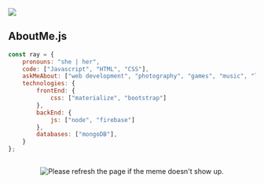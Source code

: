 <a href="theiiiproject.firebaseapp.com">
    <img align="center" src="https://github-readme-stats.vercel.app/api?username=TheIIISociety&show_icons=true&include_all_commits=true&theme=buefy&hide_border=true"/>
</a>

## AboutMe.js

```javascript
const ray = {
    pronouns: "she | her",
    code: ["Javascript", "HTML", "CSS"],
    askMeAbout: ["web development", "photography", "games", "music", "life"],
    technologies: {
        frontEnd: {
            css: ["materialize", "bootstrap"]
        },
        backEnd: {
            js: ["node", "firebase"]
        },
        databases: ["mongoDB"],
    }
};
```
##

<p align="center">
<img src='https://random-memer.herokuapp.com/' title="Meme" alt="Please refresh the page if the meme doesn't show up.">
</p>


